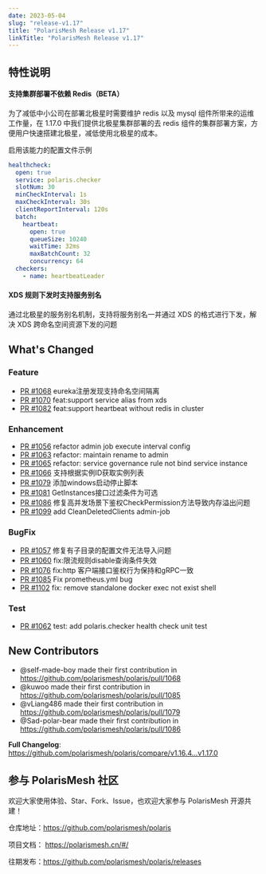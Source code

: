 ```yaml
---
date: 2023-05-04
slug: "release-v1.17"
title: "PolarisMesh Release v1.17"
linkTitle: "PolarisMesh Release v1.17"
---
```


## 特性说明

#### 支持集群部署不依赖 Redis（BETA）

为了减低中小公司在部署北极星时需要维护 redis 以及 mysql 组件所带来的运维工作量，在 1.17.0 中我们提供北极星集群部署的去 redis 组件的集群部署方案，方便用户快速搭建北极星，减低使用北极星的成本。

启用该能力的配置文件示例

```yaml
healthcheck:
  open: true
  service: polaris.checker
  slotNum: 30
  minCheckInterval: 1s
  maxCheckInterval: 30s
  clientReportInterval: 120s
  batch:
    heartbeat:
      open: true
      queueSize: 10240
      waitTime: 32ms
      maxBatchCount: 32
      concurrency: 64
  checkers:
    - name: heartbeatLeader
```

#### XDS 规则下发时支持服务别名

通过北极星的服务别名机制，支持将服务别名一并通过 XDS 的格式进行下发，解决 XDS 跨命名空间资源下发的问题

## What's Changed

### Feature

- [PR #1068](https://github.com/polarismesh/polaris/pull/1068) eureka注册发现支持命名空间隔离
- [PR #1070](https://github.com/polarismesh/polaris/pull/1070) feat:support service alias from xds
- [PR #1082](https://github.com/polarismesh/polaris/pull/1082) feat:support heartbeat without redis in cluster

### Enhancement

- [PR #1056](https://github.com/polarismesh/polaris/pull/1056) refactor admin job execute interval config
- [PR #1063](https://github.com/polarismesh/polaris/pull/1063) refactor: maintain rename to admin
- [PR #1065](https://github.com/polarismesh/polaris/pull/1065) refactor: service governance rule not bind service instance
- [PR #1066](https://github.com/polarismesh/polaris/pull/1066) 支持根据实例ID获取实例列表
- [PR #1079](https://github.com/polarismesh/polaris/pull/1079) 添加windows启动停止脚本
- [PR #1081](https://github.com/polarismesh/polaris/pull/1081) GetInstances接口过滤条件为可选
- [PR #1086](https://github.com/polarismesh/polaris/pull/1086) 修复高并发场景下鉴权CheckPermission方法导致内存溢出问题
- [PR #1099](https://github.com/polarismesh/polaris/pull/1099) add CleanDeletedClients admin-job

### BugFix

- [PR #1057](https://github.com/polarismesh/polaris/pull/1057) 修复有子目录的配置文件无法导入问题
- [PR #1060](https://github.com/polarismesh/polaris/pull/1060) fix:限流规则disable查询条件失效
- [PR #1076](https://github.com/polarismesh/polaris/pull/1076) fix:http 客户端接口鉴权行为保持和gRPC一致
- [PR #1085](https://github.com/polarismesh/polaris/pull/1085) Fix prometheus.yml bug
- [PR #1102](https://github.com/polarismesh/polaris/pull/1102) fix: remove standalone docker exec not exist shell

### Test

- [PR #1062](https://github.com/polarismesh/polaris/pull/1062) test: add polaris.checker health check unit test


## New Contributors
* @self-made-boy made their first contribution in https://github.com/polarismesh/polaris/pull/1068
* @kuwoo made their first contribution in https://github.com/polarismesh/polaris/pull/1085
* @vLiang486 made their first contribution in https://github.com/polarismesh/polaris/pull/1079
* @Sad-polar-bear made their first contribution in https://github.com/polarismesh/polaris/pull/1086

**Full Changelog**: https://github.com/polarismesh/polaris/compare/v1.16.4...v1.17.0

## 参与 PolarisMesh 社区

欢迎大家使用体验、Star、Fork、Issue，也欢迎大家参与 PolarisMesh 开源共建！

仓库地址：https://github.com/polarismesh/polaris

项目文档： https://polarismesh.cn/#/

往期发布：https://github.com/polarismesh/polaris/releases